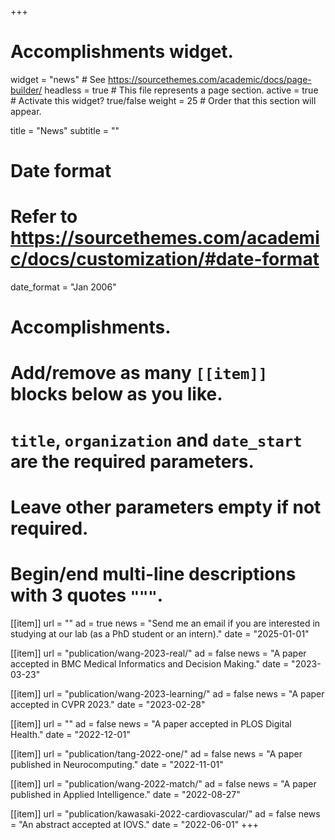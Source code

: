 +++
# Accomplishments widget.
widget = "news"  # See https://sourcethemes.com/academic/docs/page-builder/
headless = true  # This file represents a page section.
active = true  # Activate this widget? true/false
weight = 25  # Order that this section will appear.

title = "News"
subtitle = ""

# Date format
#   Refer to https://sourcethemes.com/academic/docs/customization/#date-format
date_format = "Jan 2006"

# Accomplishments.
#   Add/remove as many `[[item]]` blocks below as you like.
#   `title`, `organization` and `date_start` are the required parameters.
#   Leave other parameters empty if not required.
#   Begin/end multi-line descriptions with 3 quotes `"""`.


[[item]]
  url = ""
  ad = true
  news = "Send me an email if you are interested in studying at our lab (as a PhD student or an intern)."
  date = "2025-01-01"

[[item]]
  url = "publication/wang-2023-real/"
  ad = false
  news = "A paper accepted in BMC Medical Informatics and Decision Making."
  date = "2023-03-23"

[[item]]
  url = "publication/wang-2023-learning/"
  ad = false
  news = "A paper accepted in CVPR 2023."
  date = "2023-02-28"

[[item]]
  url = ""
  ad = false
  news = "A paper accepted in PLOS Digital Health."
  date = "2022-12-01"

[[item]]
  url = "publication/tang-2022-one/"
  ad = false
  news = "A paper published in Neurocomputing."
  date = "2022-11-01"

[[item]]
  url = "publication/wang-2022-match/"
  ad = false
  news = "A paper published in Applied Intelligence."
  date = "2022-08-27"

[[item]]
  url = "publication/kawasaki-2022-cardiovascular/"
  ad = false
  news = "An abstract accepted at IOVS."
  date = "2022-06-01"
+++